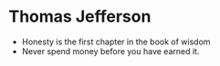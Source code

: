 Thomas Jefferson
========================

* Honesty is the first chapter in the book of wisdom 
* Never spend money before you have earned it. 
